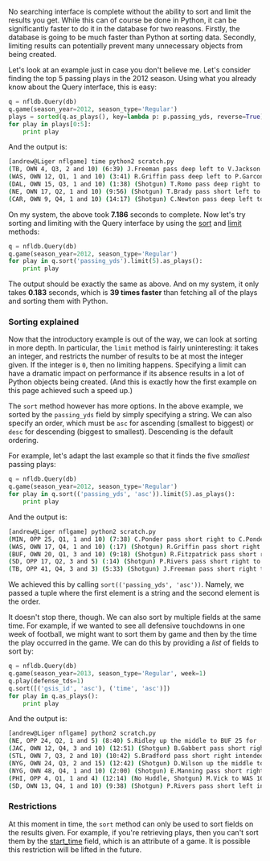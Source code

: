 No searching interface is complete without the ability to sort and limit the 
results you get. While this can of course be done in Python, it can be 
significantly faster to do it in the database for two reasons. Firstly, the 
database is going to be much faster than Python at sorting data. Secondly,
limiting results can potentially prevent many unnecessary objects from being 
created.

Let's look at an example just in case you don't believe me. Let's consider 
finding the top 5 passing plays in the 2012 season. Using what you already know 
about the Query interface, this is easy:

```python
q = nfldb.Query(db)
q.game(season_year=2012, season_type='Regular')
plays = sorted(q.as_plays(), key=lambda p: p.passing_yds, reverse=True)
for play in plays[0:5]:
    print play
```

And the output is:

```bash
[andrew@Liger nflgame] time python2 scratch.py
(TB, OWN 4, Q3, 2 and 10) (6:39) J.Freeman pass deep left to V.Jackson to NO 1 for 95 yards (M.Jenkins).
(WAS, OWN 12, Q1, 1 and 10) (3:41) R.Griffin pass deep left to P.Garcon for 88 yards, TOUCHDOWN [M.Jenkins]. Pass 16, YAC 72
(DAL, OWN 15, Q3, 1 and 10) (1:38) (Shotgun) T.Romo pass deep right to D.Bryant for 85 yards, TOUCHDOWN. Pass complete after Romo forced out of the pocked and threw on the run; Bryant caught the pass on a crossing pattern.
(NE, OWN 17, Q2, 1 and 10) (9:56) (Shotgun) T.Brady pass short left to S.Vereen for 83 yards, TOUCHDOWN.
(CAR, OWN 9, Q4, 1 and 10) (14:17) (Shotgun) C.Newton pass deep left to A.Edwards pushed ob at WAS 9 for 82 yards (C.Griffin).
```

On my system, the above took **7.186** seconds to complete. Now let's try 
sorting and limiting with the Query interface by using the
[sort](http://pdoc.burntsushi.net/nfldb#nfldb.Query.sort)
and
[limit](http://pdoc.burntsushi.net/nfldb#nfldb.Query.limit)
methods:

```python
q = nfldb.Query(db)
q.game(season_year=2012, season_type='Regular')
for play in q.sort('passing_yds').limit(5).as_plays():
    print play
```

The output should be exactly the same as above. And on my system, it only
takes **0.183** seconds, which is **39 times faster** than fetching all of the 
plays and sorting them with Python.


### Sorting explained

Now that the introductory example is out of the way, we can look at sorting in 
more depth. In particular, the `limit` method is fairly uninteresting: it takes 
an integer, and restricts the number of results to be at most the integer 
given. If the integer is `0`, then no limiting happens. Specifying a limit can 
have a dramatic impact on performance if its absence results in a lot of Python 
objects being created. (And this is exactly how the first example on this page 
achieved such a speed up.)

The `sort` method however has more options. In the above example, we sorted by 
the `passing_yds` field by simply specifying a string. We can also specify an 
order, which must be `asc` for ascending (smallest to biggest) or `desc` for 
descending (biggest to smallest). Descending is the default ordering.

For example, let's adapt the last example so that it finds the five *smallest* 
passing plays:

```python
q = nfldb.Query(db)
q.game(season_year=2012, season_type='Regular')
for play in q.sort(('passing_yds', 'asc')).limit(5).as_plays():
    print play
```

And the output is:

```bash
[andrew@Liger nflgame] python2 scratch.py                                                 
(MIN, OPP 25, Q1, 1 and 10) (7:38) C.Ponder pass short right to C.Ponder to DET 40 for -15 yards (C.Avril).
(WAS, OWN 17, Q4, 1 and 10) (:17) (Shotgun) R.Griffin pass short right to B.Banks to WAS 8 for -9 yards (L.Kuechly).
(BUF, OWN 20, Q1, 3 and 10) (9:18) (Shotgun) R.Fitzpatrick pass short right to C.Spiller to BUF 11 for -9 yards (K.Wright). Screen pass, caught at BUF 11.
(SD, OPP 17, Q2, 3 and 5) (:14) (Shotgun) P.Rivers pass short right to J.Clary to CLE 25 for -8 yards (J.Parker). Pass Deflected by #97 Sheard and caught by #66 Clary
(TB, OPP 41, Q4, 3 and 3) (5:33) (Shotgun) J.Freeman pass short right to D.Ware to WAS 48 for -7 yards (R.Kerrigan).
```

We achieved this by calling `sort(('passing_yds', 'asc'))`. Namely, we passed a 
tuple where the first element is a string and the second element is the order.

It doesn't stop there, though. We can also sort by multiple fields at the same 
time. For example, if we wanted to see all defensive touchdowns in one week of 
football, we might want to sort them by game and then by the time the play 
occurred in the game. We can do this by providing a *list* of fields to sort 
by:

```python
q = nfldb.Query(db)
q.game(season_year=2013, season_type='Regular', week=1)
q.play(defense_tds=1)
q.sort([('gsis_id', 'asc'), ('time', 'asc')])
for play in q.as_plays():
    print play
```

And the output is:

```bash
[andrew@Liger nflgame] python2 scratch.py
(NE, OPP 24, Q2, 1 and 5) (8:40) S.Ridley up the middle to BUF 25 for -1 yards (K.Alonso). FUMBLES (K.Alonso), RECOVERED by BUF-D.Searcy at BUF 26. D.Searcy for 74 yards, TOUCHDOWN. The Replay Assistant challenged the fumble ruling, and the play was Upheld.
(JAC, OWN 12, Q4, 3 and 10) (12:51) (Shotgun) B.Gabbert pass short right intended for J.Forsett INTERCEPTED by T.Hali at JAC 10. T.Hali for 10 yards, TOUCHDOWN.
(STL, OWN 7, Q3, 2 and 10) (10:42) S.Bradford pass short right intended for L.Kendricks INTERCEPTED by D.Williams (M.Shaughnessy) at STL 2. D.Williams for 2 yards, TOUCHDOWN.
(NYG, OWN 24, Q3, 2 and 15) (12:42) (Shotgun) D.Wilson up the middle to NYG 27 for 3 yards (N.Hayden). FUMBLES (N.Hayden), RECOVERED by DAL-B.Church at NYG 27. B.Church for 27 yards, TOUCHDOWN. Church returned fumble along right side of the field for the touchdown.
(NYG, OWN 48, Q4, 1 and 10) (2:00) (Shotgun) E.Manning pass short right intended for D.Scott INTERCEPTED by B.Carr at NYG 49. B.Carr for 49 yards, TOUCHDOWN.
(PHI, OPP 4, Q1, 1 and 4) (12:14) (No Huddle, Shotgun) M.Vick to WAS 10 for -6 yards (R.Kerrigan). FUMBLES (R.Kerrigan), touched at WAS 10, RECOVERED by WAS-D.Hall at WAS 25. D.Hall for 75 yards, TOUCHDOWN. Lateral batted by 91 - Kerrigan The Replay Assistant challenged the backward pass ruling, and the play was Upheld.
(SD, OWN 13, Q4, 1 and 10) (9:38) (Shotgun) P.Rivers pass short left intended for D.Woodhead INTERCEPTED by B.Cushing at SD 18. B.Cushing for 18 yards, TOUCHDOWN. PENALTY on SD, Unnecessary Roughness, 15 yards, enforced between downs. The Replay Assistant challenged the incomplete pass ruling, and the play was Upheld.
```


### Restrictions

At this moment in time, the `sort` method can only be used to sort fields on 
the results given. For example, if you're retrieving plays, then you can't sort 
them by the
[start_time](http://pdoc.burntsushi.net/nfldb#nfldb.Game.start_time)
field, which is an attribute of a game. It is possible this restriction will be 
lifted in the future.

